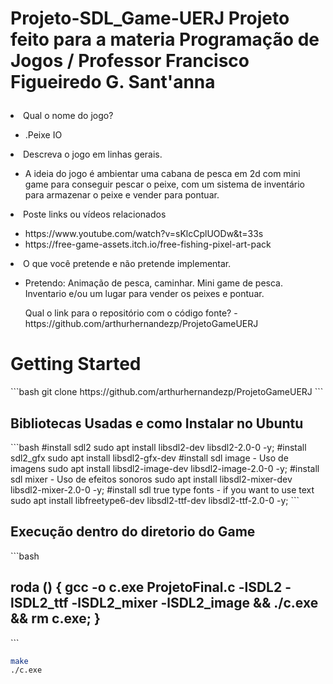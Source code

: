 # Projeto-SDL_Game-UERJ Projeto feito para a materia Programação de Jogos / Professor Francisco Figueiredo G. Sant'anna <ul>
  <li> Qual o nome do jogo?</li>
  <ul>
    <li> .Peixe IO</li>
  </ul>
  <li> Descreva o jogo em linhas gerais.</li>
  <ul>
    <li> A ideia do jogo é ambientar uma cabana de pesca em 2d com mini game para conseguir pescar o peixe, com um sistema de inventário para armazenar o peixe e vender para pontuar.</li>
  </ul>
  <li> Poste links ou vídeos relacionados</li>
  <ul>
    <li>https://www.youtube.com/watch?v=sKlcCplUODw&t=33s</li>
    <li>https://free-game-assets.itch.io/free-fishing-pixel-art-pack</li>
  </ul>
  <li> O que você pretende e não pretende implementar.</li>
  <ul>
    <li>Pretendo: Animação de pesca, caminhar. Mini game de pesca. Inventario e/ou um lugar para vender os peixes e pontuar.
  </ul>
  <ul> Qual o link para o repositório com o código fonte? - https://github.com/arthurhernandezp/ProjetoGameUERJ </ul>
</ul>

<h1>Getting Started</h1>
```bash
git clone https://github.com/arthurhernandezp/ProjetoGameUERJ
```
<h2>Bibliotecas Usadas e como Instalar no Ubuntu</h1>
```bash
#install sdl2
sudo apt install libsdl2-dev libsdl2-2.0-0 -y;
#install sdl2_gfx 
sudo apt install libsdl2-gfx-dev
#install sdl image  - Uso de imagens
sudo apt install libsdl2-image-dev libsdl2-image-2.0-0 -y;
#install sdl mixer  - Uso de efeitos sonoros
sudo apt install libsdl2-mixer-dev libsdl2-mixer-2.0-0 -y;
#install sdl true type fonts - if you want to use text
sudo apt install libfreetype6-dev libsdl2-ttf-dev libsdl2-ttf-2.0-0 -y;
```

<h2>Execução dentro do diretorio do Game</h1>
```bash
<h2>roda () { gcc -o c.exe ProjetoFinal.c -lSDL2 -lSDL2_ttf -lSDL2_mixer -lSDL2_image && ./c.exe && rm c.exe; } </h1>
```

```bash
make
./c.exe
```
